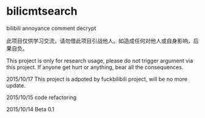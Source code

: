 # bilicmtsearch
bilibili annoyance comment decrypt

此项目仅供学习交流，请勿借此项目引战他人。如造成任何对他人或自身影响，后果自负。

This project is only for research usage, please do not trigger argument via this project. If anyone get hurt or anything, bear all the consequences.

2015/10/17
This project is adpoted by fuckbilibili project, will be no more update.

2015/10/15
code refactoring

2015/10/14
Beta 0.1
